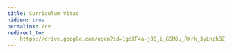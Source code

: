 ```yaml
---
title: Curriculum Vitae
hidden: true
permalink: /cv
redirect_to:
  - https://drive.google.com/open?id=1gdXF4a-j0O_i_GSM6u_RXrk_3yLnphBZ
---
```


